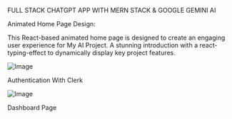 FULL STACK CHATGPT APP WITH MERN STACK & GOOGLE GEMINI AI

Animated Home Page Design:

This React-based animated home page is designed to create an engaging user experience for My AI Project.
A stunning introduction with a react-typing-effect to dynamically display key project features.

![Image](https://github.com/user-attachments/assets/295a3880-b962-44e3-85a3-51b3eb1a89bd)

Authentication With Clerk

![Image](https://github.com/user-attachments/assets/eaf3e0eb-4851-4cb8-a573-0b9e32649942)

Dashboard Page

